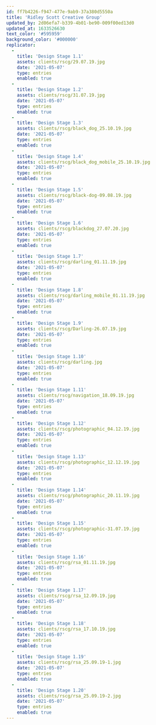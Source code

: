 ```yaml
---
id: ff7b4226-f947-477e-9ab9-37a380d5550a
title: 'Ridley Scott Creative Group'
updated_by: 2d06efa7-b339-4b01-be90-009f00ed13d0
updated_at: 1633526630
text_color: '#595959'
background_color: '#000000'
replicator:
  -
    title: 'Design Stage 1.1'
    assets: clients/rscg/29.07.19.jpg
    date: '2021-05-07'
    type: entries
    enabled: true
  -
    title: 'Design Stage 1.2'
    assets: clients/rscg/31.07.19.jpg
    date: '2021-05-07'
    type: entries
    enabled: true
  -
    title: 'Design Stage 1.3'
    assets: clients/rscg/black_dog_25.10.19.jpg
    date: '2021-05-07'
    type: entries
    enabled: true
  -
    title: 'Design Stage 1.4'
    assets: clients/rscg/black_dog_mobile_25.10.19.jpg
    date: '2021-05-07'
    type: entries
    enabled: true
  -
    title: 'Design Stage 1.5'
    assets: clients/rscg/black-dog-09.08.19.jpg
    date: '2021-05-07'
    type: entries
    enabled: true
  -
    title: 'Design Stage 1.6'
    assets: clients/rscg/blackdog_27.07.20.jpg
    date: '2021-05-07'
    type: entries
    enabled: true
  -
    title: 'Design Stage 1.7'
    assets: clients/rscg/darling_01.11.19.jpg
    date: '2021-05-07'
    type: entries
    enabled: true
  -
    title: 'Design Stage 1.8'
    assets: clients/rscg/darling_mobile_01.11.19.jpg
    date: '2021-05-07'
    type: entries
    enabled: true
  -
    title: 'Design Stage 1.9'
    assets: clients/rscg/Darling-26.07.19.jpg
    date: '2021-05-07'
    type: entries
    enabled: true
  -
    title: 'Design Stage 1.10'
    assets: clients/rscg/darling.jpg
    date: '2021-05-07'
    type: entries
    enabled: true
  -
    title: 'Design Stage 1.11'
    assets: clients/rscg/navigation_18.09.19.jpg
    date: '2021-05-07'
    type: entries
    enabled: true
  -
    title: 'Design Stage 1.12'
    assets: clients/rscg/photographic_04.12.19.jpg
    date: '2021-05-07'
    type: entries
    enabled: true
  -
    title: 'Design Stage 1.13'
    assets: clients/rscg/photographic_12.12.19.jpg
    date: '2021-05-07'
    type: entries
    enabled: true
  -
    title: 'Design Stage 1.14'
    assets: clients/rscg/photographic_20.11.19.jpg
    date: '2021-05-07'
    type: entries
    enabled: true
  -
    title: 'Design Stage 1.15'
    assets: clients/rscg/photographic-31.07.19.jpg
    date: '2021-05-07'
    type: entries
    enabled: true
  -
    title: 'Design Stage 1.16'
    assets: clients/rscg/rsa_01.11.19.jpg
    date: '2021-05-07'
    type: entries
    enabled: true
  -
    title: 'Design Stage 1.17'
    assets: clients/rscg/rsa_12.09.19.jpg
    date: '2021-05-07'
    type: entries
    enabled: true
  -
    title: 'Design Stage 1.18'
    assets: clients/rscg/rsa_17.10.19.jpg
    date: '2021-05-07'
    type: entries
    enabled: true
  -
    title: 'Design Stage 1.19'
    assets: clients/rscg/rsa_25.09.19-1.jpg
    date: '2021-05-07'
    type: entries
    enabled: true
  -
    title: 'Design Stage 1.20'
    assets: clients/rscg/rsa_25.09.19-2.jpg
    date: '2021-05-07'
    type: entries
    enabled: true
---
```

